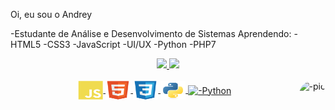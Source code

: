 Oi, eu sou o Andrey

-Estudante de Análise e Desenvolvimento de Sistemas
Aprendendo:
-HTML5
-CSS3
-JavaScript
-UI/UX
-Python
-PHP7

<div align="center">
  <a href="https://github.com/Andrey-Lucas">
  <img height="180em" src="https://github-readme-stats.vercel.app/api?username=Andrey-Lucas&show_icons=true&theme=dark&include_all_commits=true&count_private=true"/>
  <img height="180em" src="https://github-readme-stats.vercel.app/api/top-langs/?username=Andrey-Lucas&layout=compact&langs_count=7&theme=dark"/>
</div>
  
  <div align="center" style="display: inline_block"><br>
  <img align="center" alt="-Js" height="30" width="40" src="https://raw.githubusercontent.com/devicons/devicon/master/icons/javascript/javascript-plain.svg">
  <img align="center" alt="-HTML" height="30" width="40" src="https://raw.githubusercontent.com/devicons/devicon/master/icons/html5/html5-original.svg">
  <img align="center" alt="-CSS" height="30" width="40" src="https://raw.githubusercontent.com/devicons/devicon/master/icons/css3/css3-original.svg">
  <img align="center" alt="-Python" height="30" width="40" src="https://raw.githubusercontent.com/devicons/devicon/master/icons/python/python-original.svg">
  <img align="center" alt="-Python" height="30" width="40" src="[https://cdn.jsdelivr.net/gh/devicons/devicon/icons/php/react-original.svg](https://cdn.jsdelivr.net/gh/devicons/devicon/icons/react/react-original.svg)" />
  <img align="right" alt="-pic" height="150" style="border-radius:50px;" src="https://xesque.rocketseat.dev/users/avatar/profile-50cf690b-32fb-4d20-93d7-1501375419c6-1641439174921.jpg">
</div>

